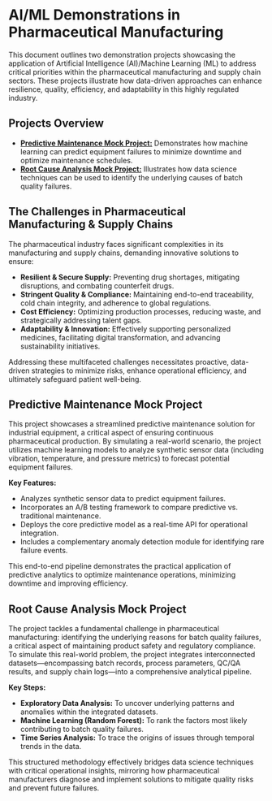 # AI/ML Demonstrations in Pharmaceutical Manufacturing

This document outlines two demonstration projects showcasing the application of Artificial Intelligence (AI)/Machine Learning (ML) to address critical priorities within the pharmaceutical manufacturing and supply chain sectors. These projects illustrate how data-driven approaches can enhance resilience, quality, efficiency, and adaptability in this highly regulated industry.

## Projects Overview

* [**Predictive Maintenance Mock Project:**](https://github.com/saral1230/AIML_applied_mocks/tree/main/predictive_maintenance_mock) Demonstrates how machine learning can predict equipment failures to minimize downtime and optimize maintenance schedules.
* [**Root Cause Analysis Mock Project:**](https://github.com/saral1230/AIML_applied_mocks/tree/main/root_cause_analysis_mock) Illustrates how data science techniques can be used to identify the underlying causes of batch quality failures.

## The Challenges in Pharmaceutical Manufacturing & Supply Chains

The pharmaceutical industry faces significant complexities in its manufacturing and supply chains, demanding innovative solutions to ensure:

* **Resilient & Secure Supply:** Preventing drug shortages, mitigating disruptions, and combating counterfeit drugs.
* **Stringent Quality & Compliance:** Maintaining end-to-end traceability, cold chain integrity, and adherence to global regulations.
* **Cost Efficiency:** Optimizing production processes, reducing waste, and strategically addressing talent gaps.
* **Adaptability & Innovation:** Effectively supporting personalized medicines, facilitating digital transformation, and advancing sustainability initiatives.

Addressing these multifaceted challenges necessitates proactive, data-driven strategies to minimize risks, enhance operational efficiency, and ultimately safeguard patient well-being.

## Predictive Maintenance Mock Project

This project showcases a streamlined predictive maintenance solution for industrial equipment, a critical aspect of ensuring continuous pharmaceutical production. By simulating a real-world scenario, the project utilizes machine learning models to analyze synthetic sensor data (including vibration, temperature, and pressure metrics) to forecast potential equipment failures.

**Key Features:**

* Analyzes synthetic sensor data to predict equipment failures.
* Incorporates an A/B testing framework to compare predictive vs. traditional maintenance.
* Deploys the core predictive model as a real-time API for operational integration.
* Includes a complementary anomaly detection module for identifying rare failure events.

This end-to-end pipeline demonstrates the practical application of predictive analytics to optimize maintenance operations, minimizing downtime and improving efficiency.

## Root Cause Analysis Mock Project

The project tackles a fundamental challenge in pharmaceutical manufacturing: identifying the underlying reasons for batch quality failures, a critical aspect of maintaining product safety and regulatory compliance. To simulate this real-world problem, the project integrates interconnected datasets—encompassing batch records, process parameters, QC/QA results, and supply chain logs—into a comprehensive analytical pipeline.

**Key Steps:**

* **Exploratory Data Analysis:** To uncover underlying patterns and anomalies within the integrated datasets.
* **Machine Learning (Random Forest):** To rank the factors most likely contributing to batch quality failures.
* **Time Series Analysis:** To trace the origins of issues through temporal trends in the data.

This structured methodology effectively bridges data science techniques with critical operational insights, mirroring how pharmaceutical manufacturers diagnose and implement solutions to mitigate quality risks and prevent future failures.


